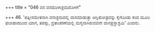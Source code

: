 +++
title = "046 ವನ ವನದೊಳಾಶ್ರಮದೊಳಗೆ"

+++
46. 'ಪತ್ನೀಸಮೇತನಾಗಿ ವನಾಶ್ರಮದಲ್ಲಿ ವಾಸಮಾಡುತ್ತಾ ಅಗ್ನಿಹೋತ್ರವನ್ನು ಕೈಗೊಂಡು ಕಂದ ಮೂಲ ಫಲಾಹಾರದಿಂದ ಯಾಗ, ತಪಸ್ಸು, ವ್ರತಾಚರಣೆಯಲ್ಲಿ ಮಗ್ನನಾಗಿರುವವನೇ ವಾನಪ್ರಸ್ಥಾಶ್ರಮಿ' ಎಂದನು.